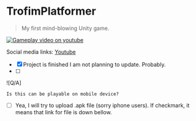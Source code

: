 # TrofimPlatformer
  > My first mind-blowing Unity game. 

[![Gameplay video on youtube](https://img.youtube.com/vi/h-ImpFZkQRk/0.jpg)](https://www.youtube.com/watch?v=h-ImpFZkQRk)

Social media links:
[Youtube](www.youtube.com/channel/UCrwIAtROZyvV8_J2JwmrYxg)
- [x] Project is finished I am not planning to update. Probably.
- [ ] 

![Q/A]

`Is this can be playable on mobile device?`

- [ ] Yea, I will try to upload .apk file (sorry iphone users). If checkmark, it means that link for file is down bellow.
